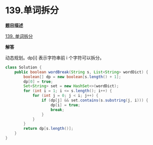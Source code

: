# 139.单词拆分

**题目描述**

[139. 单词拆分](https://leetcode-cn.com/problems/word-break/)

**解答**

动态规划。dp[i] 表示字符串前 i 个字符可以拆分。

```java
class Solution {
    public boolean wordBreak(String s, List<String> wordDict) {
        boolean[] dp = new boolean[s.length() + 1];
        dp[0] = true;
        Set<String> set = new HashSet<>(wordDict);
        for (int i = 1; i <= s.length(); i++) {
            for (int j = 0; j < i; j++) {
                if (dp[j] && set.contains(s.substring(j, i))) {
                    dp[i] = true;
                    break;
                }
            }
        }
        return dp[s.length()];
    }
}
```